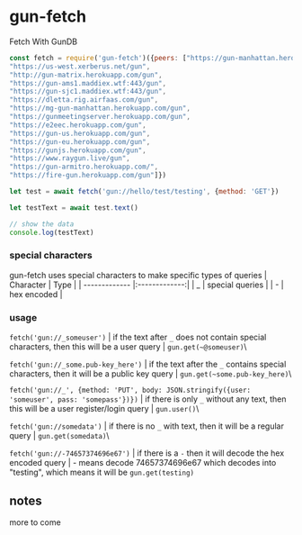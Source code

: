 # gun-fetch

Fetch With GunDB

```javascript
const fetch = require('gun-fetch')({peers: ["https://gun-manhattan.herokuapp.com/gun",
"https://us-west.xerberus.net/gun",
"http://gun-matrix.herokuapp.com/gun",
"https://gun-ams1.maddiex.wtf:443/gun",
"https://gun-sjc1.maddiex.wtf:443/gun",
"https://dletta.rig.airfaas.com/gun",
"https://mg-gun-manhattan.herokuapp.com/gun",
"https://gunmeetingserver.herokuapp.com/gun",
"https://e2eec.herokuapp.com/gun",
"https://gun-us.herokuapp.com/gun",
"https://gun-eu.herokuapp.com/gun",
"https://gunjs.herokuapp.com/gun",
"https://www.raygun.live/gun",
"https://gun-armitro.herokuapp.com/",
"https://fire-gun.herokuapp.com/gun"]})

let test = await fetch('gun://hello/test/testing', {method: 'GET'})

let testText = await test.text()

// show the data
console.log(testText)
```
### special characters
gun-fetch uses special characters to make specific types of queries
| Character        | Type           |
| ------------- |:-------------:|
| _ | special queries |
| - | hex encoded     |

### usage
`fetch('gun://_someuser')` | if the text after `_` does not contain special characters, then this will be a user query | `gun.get(~@someuser)`\

`fetch('gun://_some.pub-key_here')` | if the text after the `_` contains special characters, then it will be a public key query | `gun.get(~some.pub-key_here)`\

`fetch('gun://_', {method: 'PUT', body: JSON.stringify({user: 'someuser', pass: 'somepass'})})` | if there is only `_` without any text, then this will be a user register/login query | `gun.user()`\

`fetch('gun://somedata')` | if there is no `_` with text, then it will be a regular query | `gun.get(somedata)`\

`fetch('gun://-74657374696e67')` | if there is a `-` then it will decode the hex encoded query | - means decode 74657374696e67 which decodes into "testing", which means it will be `gun.get(testing)`

## notes
more to come